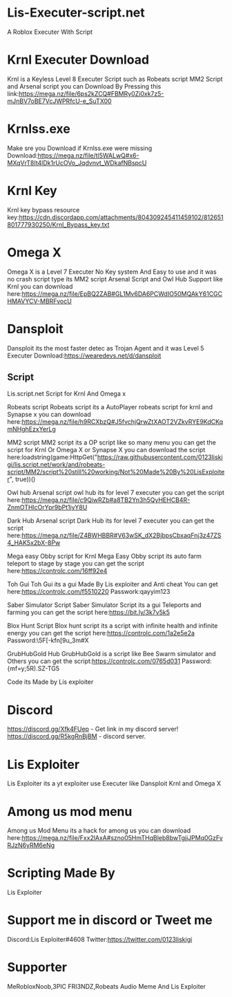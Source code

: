 # Lis-Executer-script.net
A Roblox Executer With Script

# Krnl Executer Download
Krnl is a Keyless Level 8 Executer Script such as Robeats script MM2 Script and Arsenal script
you can Download By Pressing this link:https://mega.nz/file/6ps2kZCQ#FBMRy0Zi0xk7z5-mJnBV7oBE7VcJWPRfcU-e_SuTX00
# Krnlss.exe
Make sre you Download if Krnlss.exe were missing
Download:https://mega.nz/file/tl5WALwQ#x6-MXqVrT8It4lDk1rUcOVo_Jqdvnvt_WDkafNBspcU
# Krnl Key
Krnl key bypass resource
key:https://cdn.discordapp.com/attachments/804309245411459102/812651801777930250/Krnl_Bypass_key.txt


# Omega X
Omega X is a Level 7 Executer No Key system And Easy to use and it was no crash
script type its MM2 script Arsenal Script and Owl Hub Support like Krnl
you can download here:https://mega.nz/file/EpBQ2ZAB#GL1Mv6DA6PCWdIO50MQAkY61CGCHMAVYCV-MBRFvocU

# Dansploit
Dansploit its the most faster detec as Trojan Agent and it was Level 5 Executer
Download:https://wearedevs.net/d/dansploit

Script
------

Lis.script.net
Script for Krnl And Omega x


Robeats script
Robeats script its a AutoPlayer robeats script for krnl and Synapse x
you can download here:https://mega.nz/file/h9RCXbzQ#J5fvchjQrwZtXAOT2VZkvRYE9KdCKqmNHghEzxYerLg


MM2 script
MM2 script its a OP script like so many menu you can get the script for Krnl Or Omega X or Synapse X
you can download the script here:loadstring(game:HttpGet("https://raw.githubusercontent.com/0123liskigi/lis.script.net/work/and/robeats-script/MM2/script%20still%20working/Not%20Made%20By%20LisExploiter", true))()

Owl hub Arsenal script
owl hub its for level 7 executer
you can get the script here:https://mega.nz/file/c9QiwRZb#a8TB2Yn3h5QyHEHCB4R-ZnmOTHlcOrYpr9bPt1iyY8U

Dark Hub Arsenal script
Dark Hub its for level 7 executer
you can get the script here:https://mega.nz/file/Z4BWHBBR#V63wSK_dX2BjbpsCbxaqFnj3z47ZS4_HAK5x2bX-8Pw

Mega easy Obby script for Krnl
Mega Easy Obby script its auto farm teleport to stage by stage
you can get the script here:https://controlc.com/16ff92e4

Toh Gui
Toh Gui its a gui Made By Lis exploiter and Anti cheat
You can get here:https://controlc.com/f5510220
Passwork:qayyim123

Saber Simulator Script
Saber Simulator Script its a gui Teleports and farming
you can get the script here:https://bit.ly/3k7v5k5

Blox Hunt Script
Blox hunt script its a script with infinite health and infinite energy
you can get the script here:https://controlc.com/1a2e5e2a
Password:\5F[-kfn[9u_3m#X

GrubHubGold Hub
GrubHubGold is a script like Bee Swarm simulator and Others
you can get the script:https://controlc.com/0765d031
Password:{mf=y;5R).SZ-TG5


Code its Made by Lis exploiter

# Discord
https://discord.gg/Xfk4FUep - Get link in my discord server!
https://discord.gg/R5kgRnBjBM - discord server.

# Lis Exploiter
Lis Exploiter its a yt exploiter use Executer like Dansploit Krnl and Omega X

# Among us mod menu
Among us Mod Menu its a hack for among us 
you can download here:https://mega.nz/file/Fxx2lAxA#szno05HmTHqBleb8bwTgjjJPMq0GzFvRJzN6yRM6eNg

# Scripting Made By
Lis Exploiter

# Support me in discord or Tweet me

Discord:Lis Exploiter#4608
Twitter:https://twitter.com/0123liskigi

# Supporter
MeRobloxNoob,3PIC FRI3NDZ,Robeats Audio Meme And Lis Exploiter
